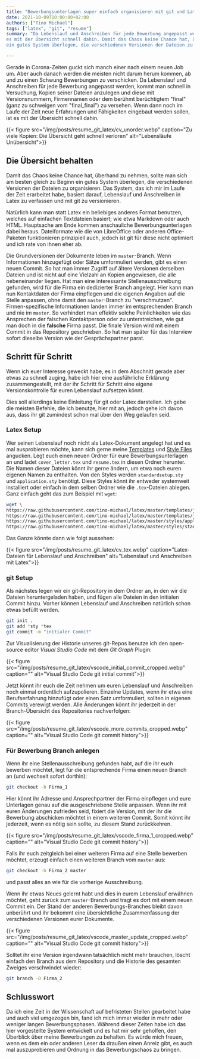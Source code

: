 ```yaml
---
title: "Bewerbungsunterlagen super einfach organisieren mit git und Latex"
date: 2021-10-09T10:00:00+02:00
authors: ["Tino Michael"]
tags: ["latex", "git", "resume"]
summary: "Da Lebenslauf und Anschreiben für jede Bewerbung angepasst werden, kommt man schnell in Versuchung, Kopien seiner Dateien anzulegen und diese mit Versionsnummern, Firmennamen oder dem berühmt berüchtigtem \"final\" zu versehen. Wenn dann noch im Laufe der Zeit neue Erfahrungen und Fähigkeiten eingebaut werden sollen, ist
es mit der Übersicht schnell dahin. Damit das Chaos keine Chance hat, überhand zu nehmen, sollte man sich am besten gleich zu Beginn
ein gutes System überlegen, die verschiedenen Versionen der Dateien zu organisieren."

---
```


Gerade in Corona-Zeiten guckt sich manch einer nach einem neuen Job um.
Aber auch danach werden die meisten nicht darum herum kommen, ab und zu einen Schwung Bewerbungen
zu verschicken.
Da Lebenslauf und Anschreiben für jede Bewerbung angepasst werden, kommt man schnell in Versuchung,
Kopien seiner Dateien anzulegen und diese mit Versionsnummern, Firmennamen oder dem
berühmt berüchtigtem "final" (ganz zu schweigen vom "final_final") zu versehen.
Wenn dann noch im Laufe der Zeit neue Erfahrungen und Fähigkeiten eingebaut werden sollen, ist
es mit der Übersicht schnell dahin.

{{< figure src="/img/posts/resume_git_latex/cv_unorder.webp"
    caption="Zu viele Kopien: Die Übersicht geht schnell verloren"
    alt="Lebensläufe Unübersicht">}}

## Die Übersicht behalten

Damit das Chaos keine Chance hat, überhand zu nehmen, sollte man sich am besten gleich zu Beginn
ein gutes System überlegen, die verschiedenen Versionen der Dateien zu organisieren.
Das System, das ich mir im Laufe der Zeit erarbeitet habe, basiert darauf, Lebenslauf und Anschreiben
in Latex zu verfassen und mit git zu versionieren.

Natürlich kann man statt Latex ein beliebiges anderes Format benutzen, welches auf einfachen
Textdateien basiert; wie etwa Markdown oder auch HTML.
Hauptsache am Ende kommen anschauliche Bewerbungsunterlagen dabei heraus.
Dateiformate wie die von LibreOffice oder anderen Office-Paketen funktionieren prinzipiell auch,
jedoch ist git für diese nicht optimiert und ich rate von ihnen eher ab.

Die Grundversionen der Dokumente leben im `master`-Branch.
Wenn Informationen hinzugefügt oder Sätze umformuliert werden, gibt es einen neuen Commit.
So hat man immer Zugriff auf ältere Versionen derselben Dateien und ist nicht auf eine Vielzahl an
Kopien angewiesen, die alle nebeneinander liegen.
Hat man eine interessante Stellenausschreibung gefunden, wird für die Firma ein dedizierter Branch
angelegt. Hier kann man nun Kontaktdaten der Firma einpflegen und die eigenen Angaben auf die Stelle
anpassen, ohne damit den `master`-Branch zu "verschmutzen".
Firmen-spezifische Informationen landen immer im entsprechenden Branch und nie im `master`.
So verhindert man effektiv solche Peinlichkeiten wie das Ansprechen der falschen Kontaktperson oder
zu unterstreichen, wie gut man doch in die **falsche** Firma passt.
Die finale Version wird mit einem Commit in das Repository geschrieben.
So hat man später für das Interview sofort dieselbe Version wie der Gesprächspartner parat.

## Schritt für Schritt

Wenn ich euer Interesse geweckt habe, es in dem Abschnitt gerade aber etwas zu schnell zuging,
habe ich hier eine ausführliche Erklärung zusammengestellt, mit der ihr Schritt für Schritt eine
eigene Versionskontrolle für euren Lebenslauf aufsetzen könnt.

Dies soll allerdings keine Einleitung für git oder Latex darstellen.
Ich gebe die meisten Befehle, die ich benutze, hier mit an, jedoch gehe ich davon aus,
dass ihr git zumindest schon mal über den Weg gelaufen seid.

### Latex Setup

Wer seinen Lebenslauf noch nicht als Latex-Dokument angelegt hat und es mal ausprobieren möchte,
kann sich gerne meine [Templates](https://github.com/tino-michael/latex/tree/main/templates/job_application)
und [Style Files](https://github.com/tino-michael/latex/tree/main/styles) angucken.
Legt euch einen neuen Ordner für eure Bewerbungsunterlagen an und ladet `cover_letter.tex` und
`resume.tex` in diesen Ordner herunter.
Die Namen dieser Dateien könnt ihr gerne ändern, um etwa noch euren eigenen Namen zu enthalten.
Von den Styles werden `standardsetup.sty` und `application.sty` benötigt.
Diese Styles könnt ihr entweder systemweit installiert oder einfach in dem selben Ordner wie
die `.tex`-Dateien ablegen.
Ganz einfach geht das zum Beispiel mit `wget`:

```bash
wget \
https://raw.githubusercontent.com/tino-michael/latex/master/templates/job_application/cover_letter.tex \
https://raw.githubusercontent.com/tino-michael/latex/master/templates/job_application/resume.tex \
https://raw.githubusercontent.com/tino-michael/latex/master/styles/application.sty \
https://raw.githubusercontent.com/tino-michael/latex/master/styles/standardsetup.sty
```

Das Ganze könnte dann wie folgt aussehen:

{{< figure src="/img/posts/resume_git_latex/cv_tex.webp"
    caption="Latex-Dateien für Lebenslauf und Anschreiben"
    alt="Lebenslauf und Anschreiben mit Latex">}}

### git Setup

Als nächstes legen wir ein git-Repository in dem Ordner an, in den wir die Dateien heruntergeladen
haben, und fügen alle Dateien in den initialen Commit hinzu.
Vorher können Lebenslauf und Anschreiben natürlich schon etwas befüllt werden.

```bash
git init .
git add *sty *tex
git commit -m "initialer Commit"
```

Zur Visualisierung der Historie unseres git-Repos benutze ich den open-source editor
*Visual Studio Code* mit dem *Git Graph* Plugin:

{{< figure src="/img/posts/resume_git_latex/vscode_initial_commit_cropped.webp"
    caption=""
    alt="Visual Studio Code git initial commit">}}

Jetzt könnt ihr euch die Zeit nehmen um euren Lebenslauf und Anschreiben noch einmal ordentlich
aufzupolieren. Einzelne Updates, wenn ihr etwa eine Berufserfahrung hinzufügt oder einen Satz
umformuliert, sollten in eigenen Commits verewigt werden.
Alle Änderungen könnt ihr jederzeit in der Branch-Übersicht des Repositories nachverfolgen:

{{< figure src="/img/posts/resume_git_latex/vscode_more_commits_cropped.webp"
    caption=""
    alt="Visual Studio Code git commit history">}}

### Für Bewerbung Branch anlegen

Wenn ihr eine Stellenausschreibung gefunden habt, auf die ihr euch bewerben möchtet, legt für die
entsprechende Firma einen neuen Branch an (und wechselt sofort dorthin):

```bash
git checkout -b Firma_1
```

Hier könnt ihr Adresse und Ansprechpartner der Firma einpflegen und eure Unterlagen genau auf die
ausgeschriebene Stelle anpassen.
Wenn ihr mit euren Änderungen zufrieden seid, fixiert die Version, mit der ihr die Bewerbung
abschicken möchtet in einem weiteren Commit.
Somit könnt ihr jederzeit, wenn es nötig sein sollte, zu diesem Stand zurückkehren.

{{< figure src="/img/posts/resume_git_latex/vscode_firma_1_cropped.webp"
    caption=""
    alt="Visual Studio Code git commit history">}}

Falls ihr euch zeitgleich bei einer weiteren Firma auf eine Stelle bewerben möchtet,
erzeugt einfach einen weiteren Branch vom `master` aus:

```bash
git checkout -b Firma_2 master
```

und passt alles an wie für die vorherige Ausschreibung.

Wenn ihr etwas Neues gelernt habt und dies in eurem Lebenslauf erwähnen möchtet, geht zurück zum
`master`-Branch und tragt es dort mit einem neuen Commit ein. Der Stand der anderen Bewerbungs-Branches
bleibt davon unberührt und ihr bekommt eine übersichtliche Zusammenfassung der verschiedenen
Versionen eurer Dokumente.

{{< figure src="/img/posts/resume_git_latex/vscode_master_update_cropped.webp"
    caption=""
    alt="Visual Studio Code git commit history">}}

Solltet ihr eine Version irgendwann tatsächlich nicht mehr brauchen, löscht einfach den Branch aus
dem Repository und die Historie des gesamten Zweiges verschwindet wieder:

```bash
git branch -D Firma_2
```

## Schlusswort

Da ich eine Zeit in der Wissenschaft auf befristeten Stellen gearbeitet habe und auch viel umgezogen
bin, fand ich mich immer wieder in mehr oder weniger langen Bewerbungsphasen.
Während dieser Zeiten habe ich das hier vorgestellte System entwickelt und es hat mir sehr geholfen,
den Überblick über meine Bewerbungen zu behalten.
Es würde mich freuen, wenn es dem ein oder anderen Leser da draußen einen Anreiz gibt, es auch mal
auszuprobieren und Ordnung in das Bewerbungschaos zu bringen.
